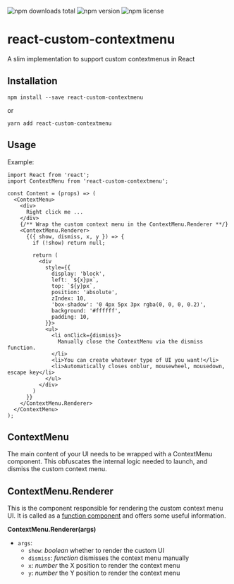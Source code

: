 ![npm downloads total](https://img.shields.io/npm/dt/react-custom-contextmenu.svg) ![npm version](https://img.shields.io/npm/v/react-custom-contextmenu.svg) ![npm license](https://img.shields.io/npm/l/react-custom-contextmenu.svg)

# react-custom-contextmenu
A slim implementation to support custom contextmenus in React

## Installation
```
npm install --save react-custom-contextmenu
```
or
```
yarn add react-custom-contextmenu
```

## Usage
Example:
```
import React from 'react';
import ContextMenu from 'react-custom-contextmenu';

const Content = (props) => (
  <ContextMenu>
    <div>
      Right click me ...
    </div>
    {/** Wrap the custom context menu in the ContextMenu.Renderer **/}
    <ContextMenu.Renderer>
      {({ show, dismiss, x, y }) => {
        if (!show) return null;

        return (
          <div
            style={{
              display: 'block',
              left: `${x}px`,
              top: `${y}px`,
              position: 'absolute',
              zIndex: 10,
              'box-shadow': '0 4px 5px 3px rgba(0, 0, 0, 0.2)',
              background: '#ffffff',
              padding: 10,
            }}>
            <ul>
              <li onClick={dismiss}>
                Manually close the ContextMenu via the dismiss function.
              </li>
              <li>You can create whatever type of UI you want!</li>
              <li>Automatically closes onblur, mousewheel, mousedown, escape key</li>
            </ul>
          </div>
        )
      }}
    </ContextMenu.Renderer>
  </ContextMenu>
);
```

## ContextMenu
The main content of your UI needs to be wrapped with a ContextMenu component. This obfuscates the internal logic needed to launch, and dismiss the custom context menu. 

## ContextMenu.Renderer
This is the component responsible for rendering the custom context menu UI. It is called as a [function component](https://reactjs.org/docs/components-and-props.html#function-and-class-components) and offers some useful information. 

**ContextMenu.Renderer(args)**
- `args`:
    - `show`: *boolean* whether to render the custom UI
    - `dismiss`: *function* dismisses the context menu manually
    - `x`: *number* the X position to render the context menu
    - `y`: *number* the Y position to render the context menu

